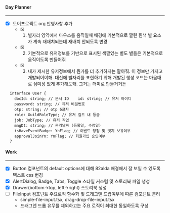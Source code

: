 
#### Day Planner
---
- [x] 토이프로젝트 org 반영사항 추가
	- [x] 1. 별자리 영역에서 마우스를 움직일때 배경에 기본적으로 깔린 흰색 별 요소가 계속 재재치되는데 재배치 안되도록 변경
	- [x] 2. 기본적으로 유저정보를 기반으로 표시된 색깔있는 별도 별들은 기본적으로 움직이도록 만들어줘
	- [x] 3. 내가 제시한 유저정보에서 뭔가를 더 추가하지는 말아줘. 이 정보만 가지고 개발되어야해. 대신에 별자리를 표현하기 위해 개발된 행성 코드는 마음대로 심미성 있게 추가해도돼. 그거는 더미로 만들거거든
```tsx
  interface User {  
    docId: string; // 문서 ID    id: string; // 유저 아이디  
    password: string; // 유저 비밀번호  
    otp: string; // otp 6글자  
    role: GuildRoleType; // 유저 길드 내 등급  
    job: JobType; // 유저 직업  
    mngDt: string; // 관리날짜 (등록일, 수정일)  
    isHaveEventBadge: YnFlag; // 이벤트 당첨 및 뱃지 보유여부  
    approvalJoinYn: YnFlag; // 회원가입 승인여부  
  }  
```


#### Work
---
- [x] Button 컴포넌트의 default options에 대해 82alda 배경에서 잘 보일 수 있도록 텍스트 css 변경
- [x] AlertDialog, Badge, Tabs, Toggle 스타일 커스텀 및 스토리북 파일 생성
- [x] Drawer(bottom->top, left->right) 스토리북 생성 
- [ ] FileInput 컴포넌트 주요로직 함수화 및 드래그앤 드랍여부에 따른 컴포넌트 분리
	- simple-file-input.tsx, drag-drop-file-input.tsx
	- 드래그앤 드롭 유무를 제외하고는 주요 로직이 최대한 동일하도록 구성

